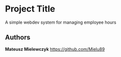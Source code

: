 # Project Title

A simple webdev system for managing employee hours

## Authors

**Mateusz Mielewczyk** https://github.com/Mielu89
